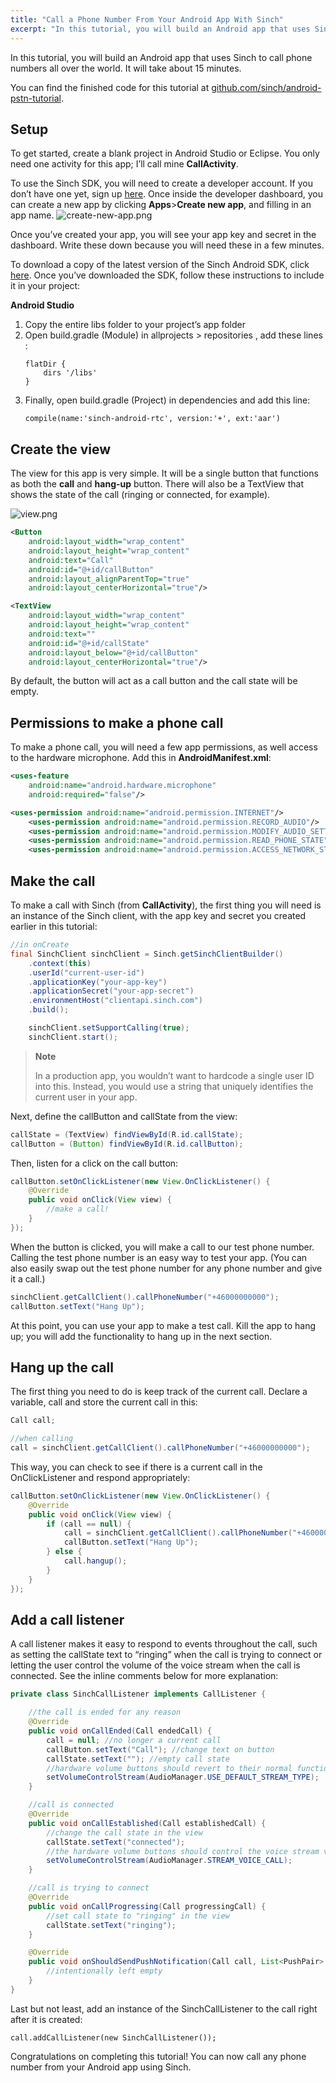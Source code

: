 ```yaml
---
title: "Call a Phone Number From Your Android App With Sinch"
excerpt: "In this tutorial, you will build an Android app that uses Sinch to call phone numbers all over the world. It will take about 15 minutes."
---
```

In this tutorial, you will build an Android app that uses Sinch to call phone numbers all over the world. It will take about 15 minutes.

You can find the finished code for this tutorial at [github.com/sinch/android-pstn-tutorial](https://github.com/sinch/android-pstn-tutorial).

## Setup

To get started, create a blank project in Android Studio or Eclipse. You only need one activity for this app; I’ll call mine **CallActivity**.

To use the Sinch SDK, you will need to create a developer account. If you don’t have one yet, sign up [here](https://portal.sinch.com/#/signup). Once inside the developer dashboard, you can create a new app by clicking **Apps**\>**Create new app**, and filling in an app name.
![create-new-app.png](images/4bcca58-create-new-app.png)

Once you’ve created your app, you will see your app key and secret in the dashboard. Write these down because you will need these in a few minutes.

To download a copy of the latest version of the Sinch Android SDK, click [here](doc:downloads). Once you’ve downloaded the SDK, follow these instructions to include it in your project:

**Android Studio**
    
1.  Copy the entire libs folder to your project’s app folder
2.  Open build.gradle (Module) in allprojects \> repositories , add these lines :
    ```text
    flatDir {
        dirs '/libs'
    }
    ```
3.  Finally, open build.gradle (Project) in dependencies and add this line:
    ```text
    compile(name:'sinch-android-rtc', version:'+', ext:'aar')
    ```

## Create the view

The view for this app is very simple. It will be a single button that functions as both the **call** and **hang-up** button. There will also be a TextView that shows the state of the call (ringing or connected, for example).

![view.png](images/55ef969-view.png)

```xml
<Button
    android:layout_width="wrap_content"
    android:layout_height="wrap_content"
    android:text="Call"
    android:id="@+id/callButton"
    android:layout_alignParentTop="true"
    android:layout_centerHorizontal="true"/>

<TextView
    android:layout_width="wrap_content"
    android:layout_height="wrap_content"
    android:text=""
    android:id="@+id/callState"
    android:layout_below="@+id/callButton"
    android:layout_centerHorizontal="true"/>
```

By default, the button will act as a call button and the call state will be empty.

## Permissions to make a phone call

To make a phone call, you will need a few app permissions, as well access to the hardware microphone. Add this in **AndroidManifest.xml**:

```xml
<uses-feature
    android:name="android.hardware.microphone"
    android:required="false"/>

<uses-permission android:name="android.permission.INTERNET"/>
    <uses-permission android:name="android.permission.RECORD_AUDIO"/>
    <uses-permission android:name="android.permission.MODIFY_AUDIO_SETTINGS"/>
    <uses-permission android:name="android.permission.READ_PHONE_STATE"/>
    <uses-permission android:name="android.permission.ACCESS_NETWORK_STATE"/>
```

## Make the call

To make a call with Sinch (from **CallActivity**), the first thing you will need is an instance of the Sinch client, with the app key and secret you created earlier in this tutorial:

```java
//in onCreate
final SinchClient sinchClient = Sinch.getSinchClientBuilder()
    .context(this)
    .userId("current-user-id")
    .applicationKey("your-app-key")
    .applicationSecret("your-app-secret")
    .environmentHost("clientapi.sinch.com")
    .build();

    sinchClient.setSupportCalling(true);
    sinchClient.start();
```

> **Note**
> 
> In a production app, you wouldn’t want to hardcode a single user ID into this. Instead, you would use a string that uniquely identifies the current user in your app.

Next, define the callButton and callState from the view:

```java
callState = (TextView) findViewById(R.id.callState);
callButton = (Button) findViewById(R.id.callButton);
```

Then, listen for a click on the call button:

```java
callButton.setOnClickListener(new View.OnClickListener() {
    @Override
    public void onClick(View view) {
        //make a call!
    }
});
```

When the button is clicked, you will make a call to our test phone number. Calling the test phone number is an easy way to test your app. (You can also easily swap out the test phone number for any phone number and give it a call.)

```java
sinchClient.getCallClient().callPhoneNumber("+46000000000");
callButton.setText("Hang Up");
```

At this point, you can use your app to make a test call. Kill the app to hang up; you will add the functionality to hang up in the next section.

## Hang up the call

The first thing you need to do is keep track of the current call. Declare a variable, call and store the current call in this:

```java
Call call;

//when calling
call = sinchClient.getCallClient().callPhoneNumber("+46000000000");
```

This way, you can check to see if there is a current call in the OnClickListener and respond appropriately:

```java
callButton.setOnClickListener(new View.OnClickListener() {
    @Override
    public void onClick(View view) {
        if (call == null) {
            call = sinchClient.getCallClient().callPhoneNumber("+46000000000");
            callButton.setText("Hang Up");
        } else {
            call.hangup();
        }
    }
});
```

## Add a call listener

A call listener makes it easy to respond to events throughout the call, such as setting the callState text to “ringing” when the call is trying to connect or letting the user control the volume of the voice stream when the call is connected. See the inline comments below for more explanation:

```java
private class SinchCallListener implements CallListener {

    //the call is ended for any reason
    @Override
    public void onCallEnded(Call endedCall) {
        call = null; //no longer a current call
        callButton.setText("Call"); //change text on button
        callState.setText(""); //empty call state
        //hardware volume buttons should revert to their normal function
        setVolumeControlStream(AudioManager.USE_DEFAULT_STREAM_TYPE);
    }

    //call is connected
    @Override
    public void onCallEstablished(Call establishedCall) {
        //change the call state in the view
        callState.setText("connected");
        //the hardware volume buttons should control the voice stream volume
        setVolumeControlStream(AudioManager.STREAM_VOICE_CALL);
    }

    //call is trying to connect
    @Override
    public void onCallProgressing(Call progressingCall) {
        //set call state to "ringing" in the view
        callState.setText("ringing");
    }

    @Override
    public void onShouldSendPushNotification(Call call, List<PushPair> pushPairs) {
        //intentionally left empty
    }
}
```

Last but not least, add an instance of the SinchCallListener to the call right after it is created:

`call.addCallListener(new SinchCallListener());`

Congratulations on completing this tutorial\! You can now call any phone number from your Android app using Sinch.